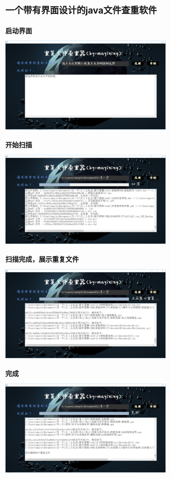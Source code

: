# 一个带有界面设计的java文件查重软件
## 启动界面
![alt text](/fig/1.png "Title")
## 开始扫描
![alt text](/fig/2.png "Title")
## 扫描完成，展示重复文件
![alt text](/fig/3.png "Title")
## 完成
![alt text](/fig/4.png "Title")